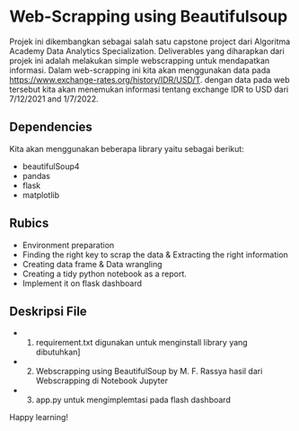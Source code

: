 # Web-Scrapping using Beautifulsoup

Projek ini dikembangkan sebagai salah satu capstone project dari Algoritma Academy Data Analytics Specialization. Deliverables yang diharapkan dari projek ini adalah melakukan simple webscrapping untuk mendapatkan informasi. Dalam web-scrapping ini kita akan menggunakan data pada https://www.exchange-rates.org/history/IDR/USD/T. dengan data pada web tersebut kita akan menemukan informasi tentang exchange IDR to USD dari 7/12/2021 and 1/7/2022.

## Dependencies
Kita akan menggunakan beberapa library yaitu sebagai berikut:
- beautifulSoup4
- pandas
- flask
- matplotlib


## Rubics

- Environment preparation 
- Finding the right key to scrap the data  & Extracting the right information 
- Creating data frame & Data wrangling
- Creating a tidy python notebook as a report. 
- Implement it on flask dashboard 


## Deskripsi File
- 1. requirement.txt digunakan untuk menginstall library yang dibutuhkan]
- 2. Webscrapping using BeautifulSoup by M. F. Rassya hasil dari Webscrapping di Notebook Jupyter
- 3. app.py untuk mengimplemtasi pada flash dashboard





Happy learning! 
